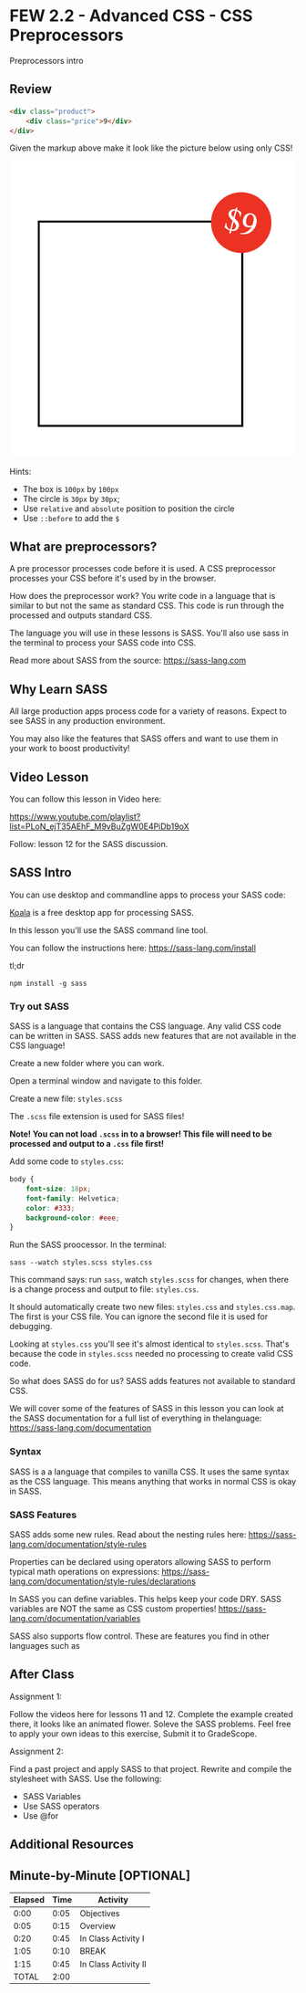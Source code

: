 # FEW 2.2 - Advanced CSS - CSS Preprocessors

Preprocessors intro

## Review

```HTML
<div class="product">
	<div class="price">9</div>
</div>
```

Given the markup above make it look like the picture below using only CSS! 

![challenge 12](images/class-12-challenge.png)

Hints: 

- The box is `100px` by `100px`
- The circle is `30px` by `30px`;
- Use `relative` and `absolute` position to position the circle
- Use `::before` to add the `$`

## What are preprocessors?

A pre processor processes code before it is used. A CSS preprocessor processes your CSS before it's used by in the browser. 

How does the preprocessor work? You write code in a language that is similar to but not the same as standard CSS. This code is run through the processed and outputs standard CSS. 

The language you will use in these lessons is SASS. You'll also use sass in the terminal to process your SASS code into CSS. 

Read more about SASS from the source: https://sass-lang.com

## Why Learn SASS

All large production apps process code for a variety of reasons. Expect to see SASS in any production environment. 

You may also like the features that SASS offers and want to use them in your work to boost productivity! 

## Video Lesson

You can follow this lesson in Video here: 

https://www.youtube.com/playlist?list=PLoN_ejT35AEhF_M9vBuZgW0E4PiDb19oX

Follow: lesson 12 for the SASS discussion.

## SASS Intro

You can use desktop and commandline apps to process your SASS code: 

[Koala](http://koala-app.com) is a free desktop app for processing SASS. 

In this lesson you'll use the SASS command line tool. 

You can follow the instructions here: https://sass-lang.com/install

tl;dr 

```
npm install -g sass
```

### Try out SASS

SASS is a language that contains the CSS language. Any valid CSS code can be written in SASS. SASS adds new features that are not available in the CSS language! 

Create a new folder where you can work.

Open a terminal window and navigate to this folder. 

Create a new file: `styles.scss`

The `.scss` file extension is used for SASS files! 

**Note! You can not load `.scss` in to a browser! This file will need to be processed and output to a `.css` file first!**

Add some code to `styles.css`:

```SCSS
body {
	font-size: 18px;
	font-family: Helvetica;
	color: #333;
	background-color: #eee;
}
```

Run the SASS proocessor. In the terminal: 

```
sass --watch styles.scss styles.css
```

This command says: run `sass`, watch `styles.scss` for changes, when there is a change process and output to file: `styles.css`. 

It should automatically create two new files: `styles.css` and `styles.css.map`. The first is your CSS file. You can ignore the second file it is used for debugging. 

Looking at `styles.css` you'll see it's almost identical to `styles.scss`. That's because the code in `styles.scss` needed no processing to create valid CSS code. 

So what does SASS do for us? SASS adds features not available to standard CSS. 

We will cover some of the features of SASS in this lesson you can look at the SASS documentation for a full list of everything in thelanguage: https://sass-lang.com/documentation

### Syntax

SASS is a a language that compiles to vanilla CSS. It uses the same syntax as the CSS language. This means anything that works in normal CSS is okay in SASS. 


### SASS Features

SASS adds some new rules. 
Read about the nesting rules here: https://sass-lang.com/documentation/style-rules

Properties can be declared using operators allowing SASS to perform typical math operations on expressions: https://sass-lang.com/documentation/style-rules/declarations

In SASS you can define variables. This helps keep your code DRY. SASS variables are NOT the same as CSS custom properties! https://sass-lang.com/documentation/variables

SASS also supports flow control. These are features you find in other languages such as 

## After Class

Assignment 1: 

Follow the videos here for lessons 11 and 12. Complete the example created there, it looks like an animated flower. Soleve the SASS problems. Feel free to apply your own ideas to this exercise, Submit it to GradeScope. 

Assignment 2: 

Find a past project and apply SASS to that project. Rewrite and compile the stylesheet with SASS. Use the following: 

- SASS Variables
- Use SASS operators
- Use @for

## Additional Resources



## Minute-by-Minute [OPTIONAL]

| **Elapsed** | **Time**  | **Activity**              |
| ----------- | --------- | ------------------------- |
| 0:00        | 0:05      | Objectives                |
| 0:05        | 0:15      | Overview                  |
| 0:20        | 0:45      | In Class Activity I       |
| 1:05        | 0:10      | BREAK                     |
| 1:15        | 0:45      | In Class Activity II      |
| TOTAL       | 2:00      |                           |
